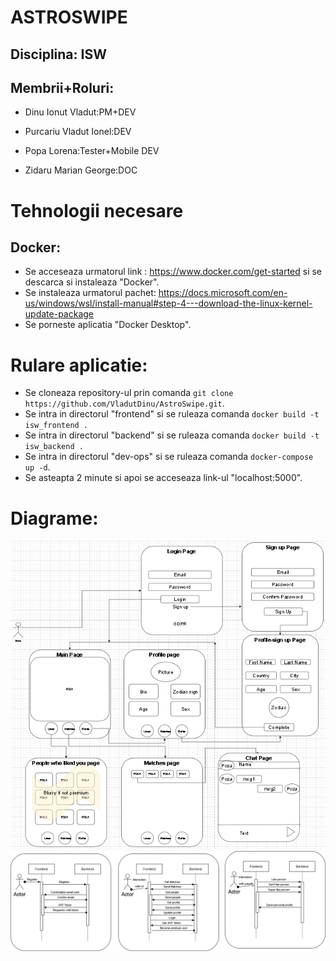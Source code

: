 ASTROSWIPE
=====
Disciplina: ISW
----

Membrii+Roluri:
----

- Dinu Ionut Vladut:PM+DEV

- Purcariu Vladut Ionel:DEV

- Popa Lorena:Tester+Mobile DEV

- Zidaru Marian George:DOC

Tehnologii necesare
====

Docker:
----
* Se acceseaza urmatorul link : https://www.docker.com/get-started si se descarca si instaleaza "Docker".
* Se instaleaza urmatorul pachet: https://docs.microsoft.com/en-us/windows/wsl/install-manual#step-4---download-the-linux-kernel-update-package 
* Se porneste aplicatia "Docker Desktop".


Rulare aplicatie:
====

- Se cloneaza repository-ul prin comanda `git clone https://github.com/VladutDinu/AstroSwipe.git`.
- Se intra in directorul "frontend" si se ruleaza comanda `docker build -t isw_frontend .`
- Se intra in directorul "backend" si se ruleaza comanda `docker build -t isw_backend .`
- Se intra in directorul "dev-ops" si se ruleaza comanda `docker-compose up -d`.
- Se asteapta 2 minute si apoi se acceseaza link-ul "localhost:5000".

Diagrame:
====
![Diagrama frontend](_frontend.png)
![Diagrama backend](Backend-flow.drawio.png)